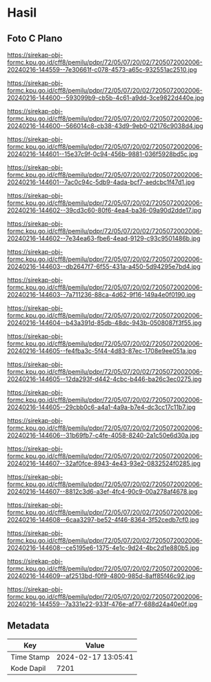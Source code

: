 # Hasil

## Foto C Plano

https://sirekap-obj-formc.kpu.go.id/cff8/pemilu/pdpr/72/05/07/20/02/7205072002006-20240216-144559--7e30661f-c078-4573-a65c-932551ac2510.jpg

https://sirekap-obj-formc.kpu.go.id/cff8/pemilu/pdpr/72/05/07/20/02/7205072002006-20240216-144600--593099b9-cb5b-4c61-a9dd-3ce9822d440e.jpg

https://sirekap-obj-formc.kpu.go.id/cff8/pemilu/pdpr/72/05/07/20/02/7205072002006-20240216-144600--566014c8-cb38-43d9-9eb0-02176c9038d4.jpg

https://sirekap-obj-formc.kpu.go.id/cff8/pemilu/pdpr/72/05/07/20/02/7205072002006-20240216-144601--15e37c9f-0c94-456b-9881-036f5928bd5c.jpg

https://sirekap-obj-formc.kpu.go.id/cff8/pemilu/pdpr/72/05/07/20/02/7205072002006-20240216-144601--7ac0c94c-5db9-4ada-bcf7-aedcbc1f47d1.jpg

https://sirekap-obj-formc.kpu.go.id/cff8/pemilu/pdpr/72/05/07/20/02/7205072002006-20240216-144602--39cd3c60-80f6-4ea4-ba36-09a90d2dde17.jpg

https://sirekap-obj-formc.kpu.go.id/cff8/pemilu/pdpr/72/05/07/20/02/7205072002006-20240216-144602--7e34ea63-fbe6-4ead-9129-c93c9501486b.jpg

https://sirekap-obj-formc.kpu.go.id/cff8/pemilu/pdpr/72/05/07/20/02/7205072002006-20240216-144603--db2647f7-6f55-431a-a450-5d94295e7bd4.jpg

https://sirekap-obj-formc.kpu.go.id/cff8/pemilu/pdpr/72/05/07/20/02/7205072002006-20240216-144603--7a711236-88ca-4d62-9f16-149a4e0f0190.jpg

https://sirekap-obj-formc.kpu.go.id/cff8/pemilu/pdpr/72/05/07/20/02/7205072002006-20240216-144604--b43a391d-85db-48dc-943b-0508087f3f55.jpg

https://sirekap-obj-formc.kpu.go.id/cff8/pemilu/pdpr/72/05/07/20/02/7205072002006-20240216-144605--fe4fba3c-5f44-4d83-87ec-1708e9ee051a.jpg

https://sirekap-obj-formc.kpu.go.id/cff8/pemilu/pdpr/72/05/07/20/02/7205072002006-20240216-144605--12da293f-d442-4cbc-b446-ba26c3ec0275.jpg

https://sirekap-obj-formc.kpu.go.id/cff8/pemilu/pdpr/72/05/07/20/02/7205072002006-20240216-144605--29cbb0c6-a4a1-4a9a-b7e4-dc3cc17c11b7.jpg

https://sirekap-obj-formc.kpu.go.id/cff8/pemilu/pdpr/72/05/07/20/02/7205072002006-20240216-144606--31b69fb7-c4fe-4058-8240-2a1c50e6d30a.jpg

https://sirekap-obj-formc.kpu.go.id/cff8/pemilu/pdpr/72/05/07/20/02/7205072002006-20240216-144607--32af0fce-8943-4e43-93e2-0832524f0285.jpg

https://sirekap-obj-formc.kpu.go.id/cff8/pemilu/pdpr/72/05/07/20/02/7205072002006-20240216-144607--8812c3d6-a3ef-4fc4-90c9-00a278af4678.jpg

https://sirekap-obj-formc.kpu.go.id/cff8/pemilu/pdpr/72/05/07/20/02/7205072002006-20240216-144608--6caa3297-be52-4f46-8364-3f52cedb7cf0.jpg

https://sirekap-obj-formc.kpu.go.id/cff8/pemilu/pdpr/72/05/07/20/02/7205072002006-20240216-144608--ce5195e6-1375-4e1c-9d24-4bc2d1e880b5.jpg

https://sirekap-obj-formc.kpu.go.id/cff8/pemilu/pdpr/72/05/07/20/02/7205072002006-20240216-144609--af2513bd-f0f9-4800-985d-8aff85f46c92.jpg

https://sirekap-obj-formc.kpu.go.id/cff8/pemilu/pdpr/72/05/07/20/02/7205072002006-20240216-144559--7a331e22-933f-476e-af77-688d24a40e0f.jpg


## Metadata

| Key        | Value               |
| ---------- | ------------------- |
| Time Stamp | 2024-02-17 13:05:41 |
| Kode Dapil | 7201                |



